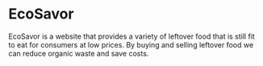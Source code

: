# EcoSavor
EcoSavor is a website that provides a variety of leftover food that is still fit to eat for consumers at low prices. By buying and selling leftover food we can reduce organic waste and save costs. 
